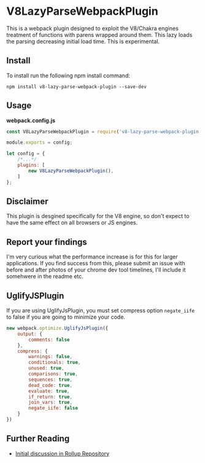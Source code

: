 # V8LazyParseWebpackPlugin

This is a webpack plugin designed to exploit the V8/Chakra engines treatment of functions with parens wrapped around them. This lazy loads the parsing decreasing initial load time. This is experimental.

## Install


To install run the following npm install command: 
```shell
npm install v8-lazy-parse-webpack-plugin --save-dev 
```

## Usage

**webpack.config.js**

```javascript
const V8LazyParseWebpackPlugin = require('v8-lazy-parse-webpack-plugin');

module.exports = config;

let config = {
	/*...*/	
	plugins: [
		new V8LazyParseWebpackPlugin(),
	]
};
```

## Disclaimer

This plugin is desgined specifically for the V8 engine, so don't expect to have the same effect on all browsers or JS engines. 

## Report your findings
I'm very curious what the performance increase is for this for larger applications. If you find success from this, please submit an issue with before and after photos of your chrome dev tool timelines, I'll include it somehwere in the readme etc.

## UglifyJSPlugin

If you are using UglifyJsPlugin, you must set compress option `negate_iife` to false if you are going to minimize your code. 

```javascript
new webpack.optimize.UglifyJsPlugin({
    output: {
        comments: false
    },
    compress: {
        warnings: false,
        conditionals: true,
        unused: true,
        comparisons: true,
        sequences: true,
        dead_code: true,
        evaluate: true,
        if_return: true,
        join_vars: true,
        negate_iife: false
    }
})

```

## Further Reading

- [Initial discussion in Rollup Repository](https://github.com/rollup/rollup/pull/774)

